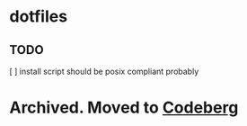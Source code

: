 # dotfiles

## TODO

[ ] install script should be posix compliant probably

# Archived. Moved to [Codeberg](https://codeberg.org)
